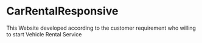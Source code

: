 # CarRentalResponsive
This Website developed according to the customer requirement who willing to start Vehicle Rental Service 

